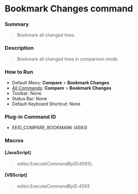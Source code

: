 # Bookmark Changes command

### Summary

> Bookmark all changed lines.

### Description

> Bookmark all changed lines in comparison mode.

### How to Run

- Default Menu: **Compare** \> **Bookmark Changes**
- [All Commands](../tools/all_commands): **Compare** \> **Bookmark Changes**
- Toolbar: None
- Status Bar: None
- Default Keyboard Shortcut: None

### Plug-in Command ID

- EEID\_COMPARE\_BOOKMARK (4593)

### Macros

#### \[JavaScript\]

> editor.ExecuteCommandByID(4593);

#### \[VBScript\]

> editor.ExecuteCommandByID 4593